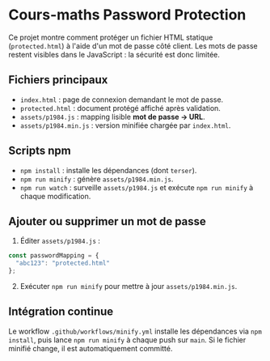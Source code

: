 # Cours-maths Password Protection

Ce projet montre comment protéger un fichier HTML statique (`protected.html`) à l'aide d'un mot de passe côté client. Les mots de passe restent visibles dans le JavaScript : la sécurité est donc limitée.

## Fichiers principaux
- `index.html` : page de connexion demandant le mot de passe.
- `protected.html` : document protégé affiché après validation.
- `assets/p1984.js` : mapping lisible **mot de passe → URL**.
- `assets/p1984.min.js` : version minifiée chargée par `index.html`.

## Scripts npm
- `npm install` : installe les dépendances (dont `terser`).
- `npm run minify` : génère `assets/p1984.min.js`.
- `npm run watch` : surveille `assets/p1984.js` et exécute `npm run minify` à chaque modification.

## Ajouter ou supprimer un mot de passe
1. Éditer `assets/p1984.js` :
```javascript
const passwordMapping = {
  "abc123": "protected.html"
};
```
2. Exécuter `npm run minify` pour mettre à jour `assets/p1984.min.js`.

## Intégration continue
Le workflow `.github/workflows/minify.yml` installe les dépendances via `npm install`, puis lance `npm run minify` à chaque push sur `main`. Si le fichier minifié change, il est automatiquement committé.
